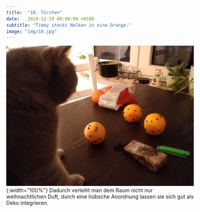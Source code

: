 ```yaml
---
title:  "10. Türchen"
date:   2019-12-10 00:00:00 +0100
subtitle: "Timmy steckt Nelken in eine Orange."
image: "img/10.jpg"
---
```


![Timmy](../img/10.jpg){:width="100%"}
Dadurch verleiht man dem Raum nicht nur weihnachtlichen Duft, durch eine hübsche Anordnung lassen sie sich gut als Deko integrieren.